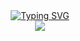 <div align="center">
<a href="https://git.io/typing-svg"><img src="https://readme-typing-svg.demolab.com?font-family:'Press Start 2P'&weight=720&size=25&duration=2000&pause=1500&color=DAA520&center=true&vCenter=true&width=435&lines=Bem-Vindo+ao+Jogo+da+Velha!_;Totalmente Desenvolvido em C!;Teste e Divirta-se!" alt="Typing SVG" /></a>
</div>

<div align="center">
<!-- <img src="https://cdn-icons-png.flaticon.com/512/497/497298.png" width="25%" height="25%".> -->
<img src="https://kanto.legiaodosherois.com.br/w760-h398-gnw-cfill-q95/wp-content/uploads/2021/03/legiao_t5Z9a_bFOmUL.jpg.webp">
</div>
